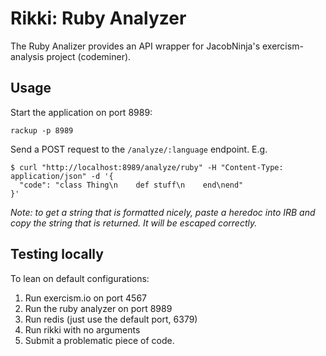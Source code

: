 # Rikki: Ruby Analyzer

The Ruby Analizer provides an API wrapper for JacobNinja's exercism-analysis project (codeminer).

## Usage

Start the application on port 8989:

```
rackup -p 8989
```

Send a POST request to the `/analyze/:language` endpoint. E.g.

```
$ curl "http://localhost:8989/analyze/ruby" -H "Content-Type: application/json" -d '{
  "code": "class Thing\n    def stuff\n    end\nend"
}'
```

_Note: to get a string that is formatted nicely, paste a heredoc into IRB and copy the string that
is returned. It will be escaped correctly._

## Testing locally

To lean on default configurations:

1. Run exercism.io on port 4567
1. Run the ruby analyzer on port 8989
1. Run redis (just use the default port, 6379)
1. Run rikki with no arguments
1. Submit a problematic piece of code.

